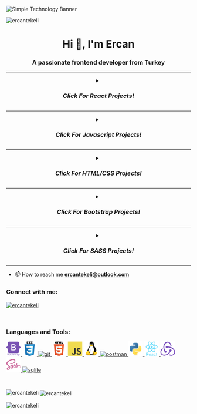 ![Simple Technology Banner](https://user-images.githubusercontent.com/97911063/163883917-98053271-3bca-41c4-a8e5-de4bcc2b3260.png)
<p align="left"> <img src="https://komarev.com/ghpvc/?username=ercantekeli&label=Profile%20views&color=0e75b6&style=flat" alt="ercantekeli" /> </p>


<h1 align="center">Hi 👋, I'm Ercan</h1>
<h3 align="center">A passionate frontend developer from Turkey</h3>
<hr/>

<details align="center">
  <summary><h3><em>Click For React Projects!</em></h3></summary>

  <p><a href="https://ercan-blog-app.netlify.app/" target="_blank" rel="noreferrer">Blog App Milestone Project</a></p>
  <p><a href="https://movie-app-firebase-react.herokuapp.com/" target="_blank" rel="noreferrer">Movie App with Firebase</a></p>
  <p><a href="https://randum-user2-react-ercan.netlify.app/" target="_blank" rel="noreferrer">Random User App 2</a></p>
  <p><a href="https://recipe-app-react-ercan.netlify.app" target="_blank" rel="noreferrer">Recipe App</a></p>
  <p><a href="https://shop-router-react-ercan.netlify.app" target="_blank" rel="noreferrer">Online Shopping Store with Router</a></p>
  <p><a href="https://random-user-react-ercan.netlify.app" target="_blank" rel="noreferrer">Random User App</a></p>
  <p><a href="https://task-tracker-react-ercan.netlify.app" target="_blank" rel="noreferrer">Task Tracker</a></p>
  <p><a href="https://ercan-react-language-cards.netlify.app" target="_blank" rel="noreferrer">Languages Cards</a></p>
  <p><a href="https://ercantekeli.github.io/React_Tour_Project/" target="_blank" rel="noreferrer">Populer Tour Places</a></p>  
  <p><a href="https://cw-webpage-router.netlify.app/" target="_blank" rel="noreferrer">Web Design Page with Router</a></p>
  <p><a href="https://fire-contact-app-react.vercel.app/" target="_blank" rel="noreferrer">Fire Contact App with Firebase</a></p>
  <p><a href="https://fire-contact-app-react.vercel.app/" target="_blank" rel="noreferrer">Fire Contact App with Firebase</a></p>
  <p><a href="https://shopping-site-react-ercan.netlify.app/" target="_blank" rel="noreferrer">Shopping Store</a></p>
  <p><a href="" target="_blank" rel="noreferrer"></a></p>
</details>
  <hr/>

<details align="center">
  <summary><h3><em>Click For Javascript Projects!</em></h3></summary>
 
  <p><a href="https://ercantekeli.github.io/Movie_App/" target="_blank" rel="noreferrer">Movie Seat App</a></p>
  <p><a href="https://ercantekeli.github.io/Digital_Clock/" target="_blank" rel="noreferrer">Digital Clock</a></p>
  <p><a href="https://ercantekeli.github.io/Checkout_Page/" target="_blank" rel="noreferrer">Checkout Page</a></p>
  <p><a href="https://ercantekeli.github.io/Guess_the_number_game/" target="_blank" rel="noreferrer">Guess The Number</a></p>
  <p><a href="https://ercantekeli.github.io/Lottery_Game/" target="_blank" rel="noreferrer">Lottery Game</a></p>
  <p><a href="https://ercantekeli.github.io/ios_calculator/" target="_blank" rel="noreferrer">IOS Calculator</a></p>
  <p><a href="https://ercantekeli.github.io/toDoApp/" target="_blank" rel="noreferrer">Todo App</a></p>
  <p><a href="https://ercantekeli.github.io/Todo_App_2/" target="_blank" rel="noreferrer">Todo App 2</a></p>
  <p><a href="https://ercantekeli.github.io/Exact-Age-Calculator/" target="_blank" rel="noreferrer">Exact Age Calculator</a></p>
  <p><a href="https://ercantekeli.github.io/Weather_App/" target="_blank" rel="noreferrer">Weather App</a></p>
  <p><a href="https://ercantekeli.github.io/Rest_Countries/" target="_blank" rel="noreferrer">Book List-Bootstrap</a></p>
   <p><a href="" target="_blank" rel="noreferrer"></a></p>
 
</details>
  <hr/>

<details align="center">
  <summary><h3><em>Click For HTML/CSS Projects!</em></h3></summary>
 
  <p><a href="https://ercantekeli.github.io/netflix/" target="_blank" rel="noreferrer">Netflix</a></p>
  <p><a href="https://ercantekeli.github.io/Checkout_Form/" target="_blank" rel="noreferrer">Checkout Form</a></p>
  <p><a href="https://ercantekeli.github.io/parallax_website/" target="_blank" rel="noreferrer">Parallax Website</a></p>
  <p><a href="https://ercantekeli.github.io/google_landing_page/ " target="_blank" rel="noreferrer">Google Landing Page</a></p>
  <p><a href="https://ercantekeli.github.io/clarusway_survey_form/" target="_blank" rel="noreferrer">Survey Form</a></p>
  <p><a href="https://ercantekeli.github.io/Personal_Landing/ " target="_blank" rel="noreferrer">Personel Landing Page</a></p>
  <p><a href="https://ercantekeli.github.io/VoltronClub/" target="_blank" rel="noreferrer">Voltron Club</a></p>
  <p><a href="https://ercantekeli.github.io/Le_Petit_Prince_Blog/" target="_blank" rel="noreferrer">Le Petit Prince Blog</a></p>
 
</details>
  <hr/>

<details align="center">
  <summary><h3><em>Click For Bootstrap Projects!</em></h3></summary>
 
  <p><a href="https://ercantekeli.github.io/School_WebPage_Bootstrap_Practice/" target="_blank" rel="noreferrer">School Webpage</a></p>
 
</details>
  <hr/>

<details align="center">
  <summary><h3><em>Click For SASS Projects!</em></h3></summary>
 
  <p><a href="https://ercantekeli.github.io/Sass_Project/" target="_blank" rel="noreferrer">Portfolio Page</a></p>
 
</details>
  <hr/>  

- 📫 How to reach me **ercantekeli@outlook.com**

<h3 align="left">Connect with me:</h3>
<p align="left">
<a href="https://linkedin.com/in/ercantekeli" target="blank"><img align="center" src="https://raw.githubusercontent.com/rahuldkjain/github-profile-readme-generator/master/src/images/icons/Social/linked-in-alt.svg" alt="ercantekeli" height="30" width="40" /></a>
</p>

<p>&nbsp</p>

<h3 align="left">Languages and Tools:</h3>
<p align="left"> <a href="https://getbootstrap.com" target="_blank" rel="noreferrer"> <img src="https://raw.githubusercontent.com/devicons/devicon/master/icons/bootstrap/bootstrap-plain-wordmark.svg" alt="bootstrap" width="40" height="40"/> </a> <a href="https://www.w3schools.com/css/" target="_blank" rel="noreferrer"> <img src="https://raw.githubusercontent.com/devicons/devicon/master/icons/css3/css3-original-wordmark.svg" alt="css3" width="40" height="40"/> </a> <a href="https://git-scm.com/" target="_blank" rel="noreferrer"> <img src="https://www.vectorlogo.zone/logos/git-scm/git-scm-icon.svg" alt="git" width="40" height="40"/> </a> <a href="https://www.w3.org/html/" target="_blank" rel="noreferrer"> <img src="https://raw.githubusercontent.com/devicons/devicon/master/icons/html5/html5-original-wordmark.svg" alt="html5" width="40" height="40"/> </a> <a href="https://developer.mozilla.org/en-US/docs/Web/JavaScript" target="_blank" rel="noreferrer"> <img src="https://raw.githubusercontent.com/devicons/devicon/master/icons/javascript/javascript-original.svg" alt="javascript" width="40" height="40"/> </a> <a href="https://www.linux.org/" target="_blank" rel="noreferrer"> <img src="https://raw.githubusercontent.com/devicons/devicon/master/icons/linux/linux-original.svg" alt="linux" width="40" height="40"/> </a> <a href="https://postman.com" target="_blank" rel="noreferrer"> <img src="https://www.vectorlogo.zone/logos/getpostman/getpostman-icon.svg" alt="postman" width="40" height="40"/> </a> <a href="https://www.python.org" target="_blank" rel="noreferrer"> <img src="https://raw.githubusercontent.com/devicons/devicon/master/icons/python/python-original.svg" alt="python" width="40" height="40"/> </a> <a href="https://reactjs.org/" target="_blank" rel="noreferrer"> <img src="https://raw.githubusercontent.com/devicons/devicon/master/icons/react/react-original-wordmark.svg" alt="react" width="40" height="40"/> </a> <a href="https://redux.js.org" target="_blank" rel="noreferrer"> <img src="https://raw.githubusercontent.com/devicons/devicon/master/icons/redux/redux-original.svg" alt="redux" width="40" height="40"/> </a> <a href="https://sass-lang.com" target="_blank" rel="noreferrer"> <img src="https://raw.githubusercontent.com/devicons/devicon/master/icons/sass/sass-original.svg" alt="sass" width="40" height="40"/> </a> <a href="https://www.sqlite.org/" target="_blank" rel="noreferrer"> <img src="https://www.vectorlogo.zone/logos/sqlite/sqlite-icon.svg" alt="sqlite" width="40" height="40"/> </a> </p>

<p>&nbsp</p>

<p><img align="left" src="https://github-readme-stats.vercel.app/api/top-langs?username=ercantekeli&show_icons=true&locale=en&layout=compact" alt="ercantekeli" /></p>

<p>&nbsp;<img align="center" src="https://github-readme-stats.vercel.app/api?username=ercantekeli&show_icons=true&locale=en" alt="ercantekeli" /></p>

<p><img align="center" src="https://github-readme-streak-stats.herokuapp.com/?user=ercantekeli&" alt="ercantekeli" /></p>
